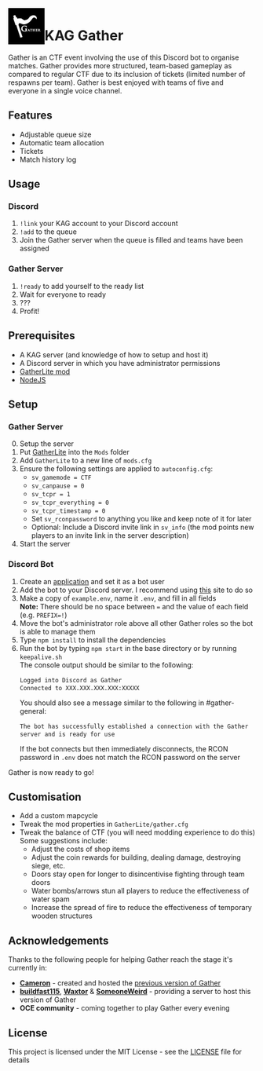 <img src="icon.jpg" align="left" height="74" />

# KAG Gather
Gather is an CTF event involving the use of this Discord bot to organise matches. Gather provides more structured, team-based gameplay as compared to regular CTF due to its inclusion of tickets (limited number of respawns per team). Gather is best enjoyed with teams of five and everyone in a single voice channel.

## Features
- Adjustable queue size
- Automatic team allocation
- Tickets
- Match history log

## Usage
### Discord
1. `!link` your KAG account to your Discord account
2. `!add` to the queue
3. Join the Gather server when the queue is filled and teams have been assigned

### Gather Server
1. `!ready` to add yourself to the ready list
2. Wait for everyone to ready
3. ???
4. Profit!

## Prerequisites
- A KAG server (and knowledge of how to setup and host it)
- A Discord server in which you have administrator permissions
- [GatherLite mod](https://github.com/eps0003/Gatherlite)
- [NodeJS](https://nodejs.org/)

## Setup
### Gather Server
0. Setup the server
1. Put [GatherLite](https://github.com/eps0003/Gatherlite) into the `Mods` folder
2. Add `GatherLite` to a new line of `mods.cfg`
3. Ensure the following settings are applied to `autoconfig.cfg`:
   - `sv_gamemode = CTF`
   - `sv_canpause = 0`
   - `sv_tcpr = 1`
   - `sv_tcpr_everything = 0`
   - `sv_tcpr_timestamp = 0`
   - Set `sv_rconpassword` to anything you like and keep note of it for later
   - Optional: Include a Discord invite link in `sv_info` (the mod points new players to an invite link in the server description)
4. Start the server

### Discord Bot
1. Create an [application](https://discord.com/developers/applications) and set it as a bot user
2. Add the bot to your Discord server. I recommend using [this](https://discordapi.com/permissions.html#8) site to do so
3. Make a copy of `example.env`, name it `.env`, and fill in all fields  
   **Note:** There should be no space between `=` and the value of each field (e.g. `PREFIX=!`)
4. Move the bot's administrator role above all other Gather roles so the bot is able to manage them
5. Type `npm install` to install the dependencies
6. Run the bot by typing `npm start` in the base directory or by running `keepalive.sh`  
   The console output should be similar to the following:  
   ```
   Logged into Discord as Gather
   Connected to XXX.XXX.XXX.XXX:XXXXX
   ```
   You should also see a message similar to the following in #gather-general:  
   ```
   The bot has successfully established a connection with the Gather server and is ready for use
   ```
   If the bot connects but then immediately disconnects, the RCON password in `.env` does not match the RCON password on the server

Gather is now ready to go!

## Customisation
- Add a custom mapcycle
- Tweak the mod properties in `GatherLite/gather.cfg`
- Tweak the balance of CTF (you will need modding experience to do this)   
  Some suggestions include:
   - Adjust the costs of shop items
   - Adjust the coin rewards for building, dealing damage, destroying siege, etc.
   - Doors stay open for longer to disincentivise fighting through team doors
   - Water bombs/arrows stun all players to reduce the effectiveness of water spam
   - Increase the spread of fire to reduce the effectiveness of temporary wooden structures

## Acknowledgements
Thanks to the following people for helping Gather reach the stage it's currently in:
- **[Cameron](https://forum.thd.vg/members/6469/)** - created and hosted the [previous version of Gather](https://github.com/CameronTenTen/discordBot)
- **[buildfast115](https://forum.thd.vg/members/13758/)**, **[Waxtor](https://forum.thd.vg/members/18305/)** & **[SomeoneWeird](https://forum.thd.vg/members/17242/)** - providing a server to host this version of Gather
- **OCE community** - coming together to play Gather every evening

## License
This project is licensed under the MIT License - see the [LICENSE](./LICENSE) file for details
